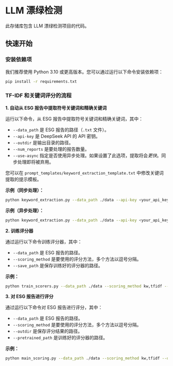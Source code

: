# LLM 漂绿检测  

此存储库包含 LLM 漂绿检测项目的代码。  

## 快速开始  

### 安装依赖项  

我们推荐使用 Python 3.10 或更高版本。您可以通过运行以下命令安装依赖项：  

```bash  
pip install -r requirements.txt  
```  

### TF-IDF 和关键词评分的流程  

**1. 自动从 ESG 报告中提取符号关键词和精确关键词**  

运行以下命令，从 ESG 报告中提取符号关键词和精确关键词，其中：  
- ``--data_path`` 是 ESG 报告的路径（`.txt` 文件）。  
- ``--api-key`` 是 DeepSeek API 的 API 密钥。  
- ``--outdir`` 是输出目录的路径。  
- ``--num_reports`` 是要处理的报告数量。  
- ``--use-async`` 指定是否使用异步处理。如果设置了此选项，提取将会*更快*。同步处理即将被弃用。  

您可以在 ``prompt_templates/keyword_extraction_template.txt`` 中修改关键词提取的提示模板。  

**示例（同步处理）：**  

```bash  
python keyword_extraction.py --data_path ./data --api-key <your_api_key> --outdir ./jieba_wordlist --num_reports 10  
```  

**示例（异步处理）：**  

```bash  
python keyword_extraction.py --data_path ./data --api-key <your_api_key> --outdir ./jieba_wordlist --num_reports 10 --use-async  
```  

**2. 训练评分器**  

通过运行以下命令训练评分器，其中：  
- ``--data_path`` 是 ESG 报告的路径。  
- ``--scoring_method`` 是要使用的评分方法，多个方法以逗号分隔。  
- ``--save_path`` 是保存训练好的评分器的路径。  

**示例：**  

```bash  
python train_scorers.py --data_path ./data --scoring_method kw,tfidf --save_path ./pretrained_scorer  
```  

**3. 对 ESG 报告进行评分**  

通过运行以下命令对 ESG 报告进行评分，其中：  
- ``--data_path`` 是 ESG 报告的路径。  
- ``--scoring_method`` 是要使用的评分方法，多个方法以逗号分隔。  
- ``--outdir`` 是保存评分结果的路径。  
- ``--pretrained_path`` 是训练好的评分器的路径。  

**示例：**  

```bash  
python main_scoring.py --data_path ./data --scoring_method kw,tfidf --outdir ./scoring_results --pretrained_path ./pretrained_scorer  
```  
